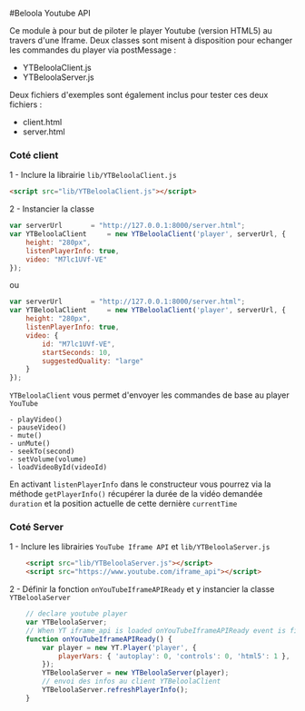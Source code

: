 #Beloola Youtube API

Ce module à pour but de piloter le player Youtube (version HTML5) au travers d'une Iframe.
Deux classes sont misent à disposition pour echanger les commandes du player via postMessage :
   - YTBeloolaClient.js
   - YTBeloolaServer.js

Deux fichiers d'exemples sont également inclus pour tester ces deux fichiers :
   - client.html
   - server.html


### Coté client

1 - Inclure la librairie `lib/YTBeloolaClient.js`

```html
<script src="lib/YTBeloolaClient.js"></script>
```

2 - Instancier la classe

```js
var serverUrl		= "http://127.0.0.1:8000/server.html";
var YTBeloolaClient 	= new YTBeloolaClient('player', serverUrl, {
	height: "280px",
	listenPlayerInfo: true,
	video: "M7lc1UVf-VE"
});
```
ou 
```js
var serverUrl		= "http://127.0.0.1:8000/server.html";
var YTBeloolaClient 	= new YTBeloolaClient('player', serverUrl, {
	height: "280px",
	listenPlayerInfo: true,
	video: {
		id: "M7lc1UVf-VE",
		startSeconds: 10,
		suggestedQuality: "large"
	}
});
```

`YTBeloolaClient` vous permet d'envoyer les commandes de base au player `YouTube`
    
    - playVideo()
    - pauseVideo()
    - mute()
    - unMute()
    - seekTo(second)
    - setVolume(volume)
    - loadVideoById(videoId) 

En activant `listenPlayerInfo` dans le constructeur vous pourrez via la méthode `getPlayerInfo()` 
récupérer la durée de la vidéo demandée `duration` et la position actuelle de cette dernière `currentTime`


### Coté Server

1 - Inclure les librairies `YouTube Iframe API` et `lib/YTBeloolaServer.js`

```html
	<script src="lib/YTBeloolaServer.js"></script>
	<script src="https://www.youtube.com/iframe_api"></script>
```

2 - Définir la fonction `onYouTubeIframeAPIReady` et y instancier la classe `YTBeloolaServer`

```js
	// declare youtube player
	var YTBeloolaServer;
	// When YT iframe_api is loaded onYouTubeIframeAPIReady event is fired
	function onYouTubeIframeAPIReady() {
		var player = new YT.Player('player', {
			playerVars: { 'autoplay': 0, 'controls': 0, 'html5': 1 },
		});
		YTBeloolaServer = new YTBeloolaServer(player);
		// envoi des infos au client YTBeloolaClient
		YTBeloolaServer.refreshPlayerInfo();
	}
```

